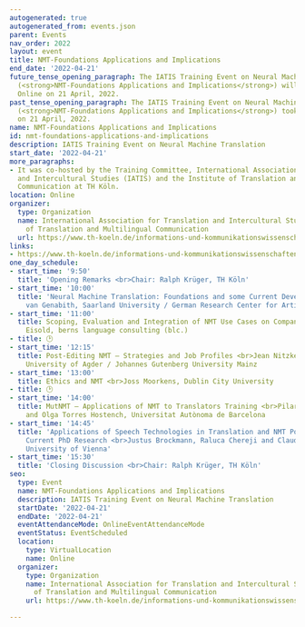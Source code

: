 ```yaml
---
autogenerated: true
autogenerated_from: events.json
parent: Events
nav_order: 2022
layout: event
title: NMT-Foundations Applications and Implications
end_date: '2022-04-21'
future_tense_opening_paragraph: The IATIS Training Event on Neural Machine Translation
  (<strong>NMT-Foundations Applications and Implications</strong>) will take place
  Online on 21 April, 2022.
past_tense_opening_paragraph: The IATIS Training Event on Neural Machine Translation
  (<strong>NMT-Foundations Applications and Implications</strong>) took place Online
  on 21 April, 2022.
name: NMT-Foundations Applications and Implications
id: nmt-foundations-applications-and-implications
description: IATIS Training Event on Neural Machine Translation
start_date: '2022-04-21'
more_paragraphs:
- It was co-hosted by the Training Committee, International Association for Translation
  and Intercultural Studies (IATIS) and the Institute of Translation and Multilingual
  Communication at TH Köln.
location: Online
organizer:
  type: Organization
  name: International Association for Translation and Intercultural Studies, Institute
    of Translation and Multilingual Communication
  url: https://www.th-koeln.de/informations-und-kommunikationswissenschaften/iatis-training-event-neural-machine-translation--foundations-applications-and-implications_87375.php
links:
- https://www.th-koeln.de/informations-und-kommunikationswissenschaften/iatis-training-event-neural-machine-translation--foundations-applications-and-implications_87375.php
one_day_schedule:
- start_time: '9:50'
  title: 'Opening Remarks <br>Chair: Ralph Krüger, TH Köln'
- start_time: '10:00'
  title: 'Neural Machine Translation: Foundations and some Current Developments <br>Josef
    van Genabith, Saarland University / German Research Center for Artificial Intelligence '
- start_time: '11:00'
  title: Scoping, Evaluation and Integration of NMT Use Cases on Company Level <br>Christian
    Eisold, berns language consulting (blc.)
- title: 🕑
- start_time: '12:15'
  title: Post-Editing NMT – Strategies and Job Profiles <br>Jean Nitzke and Anke Tardel,
    University of Agder / Johannes Gutenberg University Mainz
- start_time: '13:00'
  title: Ethics and NMT <br>Joss Moorkens, Dublin City University
- title: 🕑
- start_time: '14:00'
  title: MutNMT – Applications of NMT to Translators Training <br>Pilar Sánchez Gijón
    and Olga Torres Hostench, Universitat Autònoma de Barcelona
- start_time: '14:45'
  title: 'Applications of Speech Technologies in Translation and NMT Post-Editing:
    Current PhD Research <br>Justus Brockmann, Raluca Chereji and Claudia Wiesinger,
    University of Vienna'
- start_time: '15:30'
  title: 'Closing Discussion <br>Chair: Ralph Krüger, TH Köln'
seo:
  type: Event
  name: NMT-Foundations Applications and Implications
  description: IATIS Training Event on Neural Machine Translation
  startDate: '2022-04-21'
  endDate: '2022-04-21'
  eventAttendanceMode: OnlineEventAttendanceMode
  eventStatus: EventScheduled
  location:
    type: VirtualLocation
    name: Online
  organizer:
    type: Organization
    name: International Association for Translation and Intercultural Studies, Institute
      of Translation and Multilingual Communication
    url: https://www.th-koeln.de/informations-und-kommunikationswissenschaften/iatis-training-event-neural-machine-translation--foundations-applications-and-implications_87375.php

---
```


